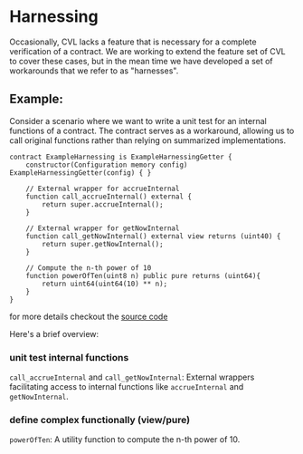 # Harnessing

Occasionally, CVL lacks a feature that is necessary for a complete verification
of a contract.  We are working to extend the feature set of CVL to cover these
cases, but in the mean time we have developed a set of workarounds that we
refer to as "harnesses".

## Example:

Consider a scenario where we want to write a unit test for an internal functions of a contract. The contract serves as a workaround, allowing us to call original functions rather than relying on summarized implementations. 


```solidity
contract ExampleHarnessing is ExampleHarnessingGetter {
    constructor(Configuration memory config) ExampleHarnessingGetter(config) { }
    
    // External wrapper for accrueInternal
    function call_accrueInternal() external {
        return super.accrueInternal();
    }

    // External wrapper for getNowInternal
    function call_getNowInternal() external view returns (uint40) {
        return super.getNowInternal();
    }

    // Compute the n-th power of 10
    function powerOfTen(uint8 n) public pure returns (uint64){
        return uint64(uint64(10) ** n);
    }
}
```
for more details checkout the [source code](https://github.com/Certora/comet/blob/certora/certora/harness/CometHarnessWrappers.sol)

Here's a brief overview:

### unit test internal functions
`call_accrueInternal` and `call_getNowInternal`: External wrappers facilitating access to internal functions like `accrueInternal` and `getNowInternal`.

### define complex functionally  (view/pure)
`powerOfTen`: A utility function to compute the n-th power of 10.